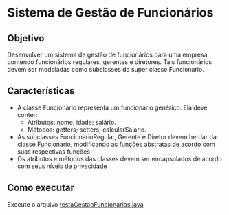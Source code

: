 # Sistema de Gestão de Funcionários

## Objetivo

Desenvolver um sistema de gestão de funcionários para uma empresa, contendo funcionários regulares, gerentes e diretores.
Tais funcionários devem ser modeladas como subclasses da super classe Funcionario.

## Características

- A classe Funcionario representa um funcionário genérico. Ela deve conter:
  - Atributos: nome; idade; salário.
  - Métodos: getters; setters; calcularSalario.
- As subclasses FuncionarioRegular, Gerente e Diretor devem herdar da classe Funcionario, modificando as funções abstratas de acordo com suas respectivas funções
- Os atributos e métodos das classes devem ser encapsulados de acordo com seus níveis de privacidade

## Como executar

Execute o arquivo [testaGestaoFuncionarios.java](./application/testaGestaoFuncionarios.java)
